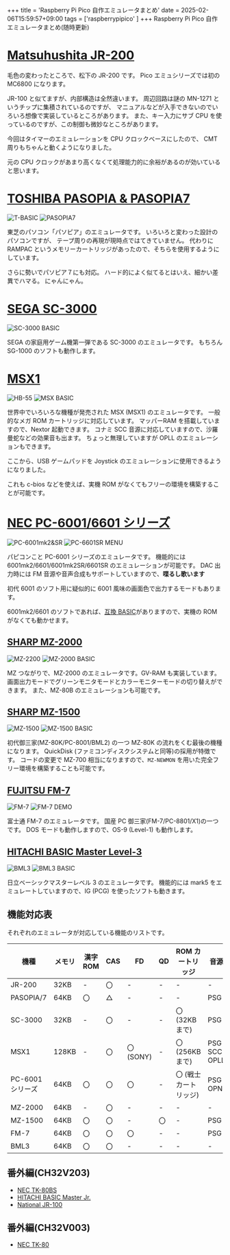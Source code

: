 +++
title = 'Raspberry Pi Pico 自作エミュレータまとめ'
date = 2025-02-06T15:59:57+09:00
tags = ['raspberrypipico' ]
+++
Raspberry Pi Pico 自作エミュレータまとめ(随時更新)

# [Matsuhushita JR-200](https://github.com/shippoiincho/jr200emulator)

毛色の変わったところで、松下の JR-200 です。
Pico エミュシリーズでは初の MC6800 になります。


JR-100 と似てますが、内部構造は全然違います。
周辺回路は謎の MN-1271 というチップに集積されているのですが、
マニュアルなどが入手できないのでいろいろ想像で実装しているところがあります。
また、キー入力にサブ CPU を使っているのですが、この制御も微妙なところがあります。

今回はタイマーのエミュレーションを CPU クロックベースにしたので、
CMT周りもちゃんと動くようになりました。

元の CPU クロックがあまり高くなくて処理能力的に余裕があるのが効いていると思います。

# [TOSHIBA PASOPIA & PASOPIA7](https://github.com/shippoiincho/pasopiaemulator)
![T-BASIC](/images/picoemu13.jpg)
![PASOPIA7](/images/picoemu15.jpg)

東芝のパソコン「パソピア」のエミュレータです。
いろいろと変わった設計のパソコンですが、
テープ周りの再現が現時点ではてきていません。
代わりに RAMPAC というメモリーカートリッジがあったので、そちらを使用するようにしています。

さらに勢いでパソピア７にも対応。
ハード的によく似てるとはいえ、細かい差異でハマる。
にゃんにゃん。

# [SEGA SC-3000](https://github.com/shippoiincho/sc3000emulator)
![SC-3000 BASIC](/images/picoemu00.jpg)

SEGA の家庭用ゲーム機第一弾である SC-3000 のエミュレータです。
もちろん SG-1000 のソフトも動作します。

# [MSX1](https://github.com/shippoiincho/msxemulator)
![HB-55](/images/picoemu01.jpg)
![MSX BASIC](/images/picoemu02.jpg)

世界中でいろいろな機種が発売された MSX (MSX1) のエミュレータです。
一般的なメガ ROM カートリッジに対応しています。
マッパーRAM を搭載していますので、Nextor 起動できます。
コナミ SCC 音源に対応していますので、沙羅曼蛇などの効果音も出ます。
ちょっと無理していますが OPLL のエミュレーションもできます。

ここから、USB ゲームパッドを Joystick のエミュレーションに使用できるようになりました。

これも c-bios などを使えば、実機 ROM がなくてもフリーの環境を構築することが可能です。

# [NEC PC-6001/6601 シリーズ](https://github.com/shippoiincho/p6mk2emulator)
![PC-6001mk2&SR](/images/picoemu07.jpg)
![PC-6601SR MENU](/images/picoemu08.jpg)

パピコンこと PC-6001 シリーズのエミュレータです。
機能的には 6001mk2/6601/6001mk2SR/6601SR のエミュレーションが可能です。
DAC 出力時には FM 音源や音声合成もサポートしていますので、**喋るし歌います**

初代 6001 のソフト用に疑似的に 6001 風味の画面色で出力するモードもあります。

6001mk2/6601 のソフトであれば、[互換 BASIC](http://000.la.coocan.jp/p6/basic66.html)がありますので、実機の ROM がなくても動かせます。

## [SHARP MZ-2000](https://github.com/shippoiincho/mz2000emulator)
![MZ-2200](/images/picoemu05.jpg)
![MZ-2000 BASIC](/images/picoemu09.jpg)

MZ つながりで、MZ-2000 のエミュレータです。GV-RAM も実装しています。
画面出力モードでグリーンモニタモードとカラーモニターモードの切り替えができます。
また、MZ-80B のエミュレーションも可能です。

## [SHARP MZ-1500](https://github.com/shippoiincho/mz1500emulator)
![MZ-1500](/images/picoemu03.jpg)
![MZ-1500 BASIC](/images/picoemu10.jpg)

初代御三家(MZ-80K/PC-8001/BML2) の一つ MZ-80K の流れをくむ最後の機種になります。
QuickDisk (ファミコンディスクシステムと同等)の採用が特徴です。
コードの変更で MZ-700 相当になりますので、`MZ-NEWMON` を用いた完全フリー環境を構築することも可能です。

## [FUJITSU FM-7](https://github.com/shippoiincho/fm7emulator)
![FM-7](/images/picoemu04.jpg)
![FM-7 DEMO](/images/picoemu11.jpg)

富士通 FM-7 のエミュレータです。
国産 PC 御三家(FM-7/PC-8801/X1)の一つです。
DOS モードも動作しますので、OS-9 (Level-1) も動作します。

## [HITACHI BASIC Master Level-3](https://github.com/shippoiincho/bml3emulator)
![BML3](/images/picoemu06.jpg)
![BML3 BASIC](/images/picoemu12.jpg)

日立ベーシックマスターレベル 3 のエミュレータです。
機能的には mark5 をエミュレートしていますので、IG (PCG) を使ったソフトも動きます。

## 機能対応表

それぞれのエミュレータが対応している機能のリストです。

|機種|メモリ|漢字ROM|CAS| FD | QD |ROM カートリッジ|音源|Joystick|
|----|-----|-------|---|----|----|--------------|---|----|
|JR-200| 32KB| - | 〇 | - | - | - | - | 〇 |
|PASOPIA/7| 64KB| 〇 | △ | - | - | - | PSG | 〇 |
|SC-3000| 32KB| - | 〇 | - | - | 〇 (32KBまで) | PSG | 〇 |
|MSX1   |128KB| - | 〇 | 〇 (SONY) | - | 〇 (256KBまで) | PSG SCC OPLL | 〇 |
|PC-6001シリーズ| 64KB | 〇 | 〇 | 〇 | - | 〇 (戦士カートリッジ) | PSG OPN | 〇 |
|MZ-2000| 64KB | - | 〇 | - | - | - | - | - |
|MZ-1500| 64KB | 〇 | 〇 | - | 〇 | - | PSG | - |
|FM-7   | 64KB | 〇 | 〇 | 〇 | - | - | PSG | - |
|BML3   | 64KB | 〇 | 〇 | - | - | - | - | - |

## 番外編(CH32V203)

- [NEC TK-80BS](https://github.com/shippoiincho/TK80BSEmulator)
- [HITACHI BASIC Master Jr.](https://github.com/shippoiincho/BasicmasterEmulator)
- [National JR-100](https://github.com/shippoiincho/jr100emulator_ch32v203)

## 番外編(CH32V003)

- [NEC TK-80](https://github.com/shippoiincho/tk80_ch32v003)